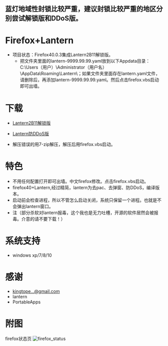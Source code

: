 ## 蓝灯地域性封锁比较严重，建议封锁比较严重的地区分别尝试解锁版和DDoS版。

Firefox+Lantern
=================
* 项目状态：Firefox40.0.3集成Lantern2B11解锁版。
  - 把文件夹里面的lantern-9999.99.99.yaml放到以下Appdata目录：C:\Users（用户）\Administrator（用户名）\AppData\Roaming\Lantern\；如果文件夹里面存在lantern.yaml文件，请删除后，再添加lantern-9999.99.99.yaml。然后点击firefox.vbs启动即可出墙。

下载
=======
* [Lantern2B11解锁版](https://github.com/yeahwu/firefox/archive/master.zip)
  
* [Lantern防DDoS版](https://github.com/yeahwu/wu/releases/download/Firefox/Firefox.DDoS.zip) 

* 解压错误的用7-zip解压，解压后用firefox.vbs启动。

特色
=======
* 不用任何配置打开即可出墙。中文firefox修改。点击firefox.vbs启动。
* firefox40+Lantern,经过精简，lantern为去pac、去弹窗、防DDoS，编译版本。
* 启动前会检查进程，所以不管怎么启动关闭，系统只保留一个进程。也就是不会弹出lantern窗口。
* 注（部分杀软对lantern报毒，这个我也是无力吐槽，开源的软件居然会被报毒。介意的请不要下载！）

系统支持
=======
*  windows xp/7/8/10

感谢
====
* kingtope...@gmail.com
* lantern
* PortableApps

附图
=====
firefox状态页
![firefox_status](https://github.com/yeahwu/wu/blob/master/firefox8.JPG?raw=true)

